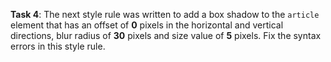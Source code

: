 **Task 4**: The next style rule was written to add a box shadow to the `article` element that has an offset of **0** pixels in the horizontal and vertical directions, blur radius of **30** pixels and size value of **5** pixels. Fix the syntax errors in this style rule.
